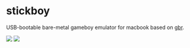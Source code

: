 # stickboy

USB-bootable bare-metal gameboy emulator for macbook based on [gbr](https://github.com/yushiomote/gbr).

![](https://raw.github.com/wiki/YushiOMOTE/stickboy/baremetal.gif)
![](https://raw.github.com/wiki/YushiOMOTE/stickboy/qemu.gif)
